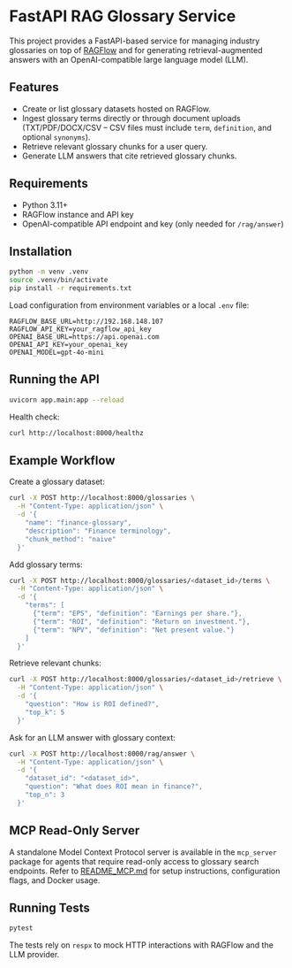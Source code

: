 # FastAPI RAG Glossary Service

This project provides a FastAPI-based service for managing industry glossaries on top of [RAGFlow](https://ragflow.io) and for generating retrieval-augmented answers with an OpenAI-compatible large language model (LLM).

## Features

- Create or list glossary datasets hosted on RAGFlow.
- Ingest glossary terms directly or through document uploads (TXT/PDF/DOCX/CSV – CSV files must include `term`, `definition`, and optional `synonyms`).
- Retrieve relevant glossary chunks for a user query.
- Generate LLM answers that cite retrieved glossary chunks.

## Requirements

- Python 3.11+
- RAGFlow instance and API key
- OpenAI-compatible API endpoint and key (only needed for `/rag/answer`)

## Installation

```bash
python -m venv .venv
source .venv/bin/activate
pip install -r requirements.txt
```

Load configuration from environment variables or a local `.env` file:

```
RAGFLOW_BASE_URL=http://192.168.148.107
RAGFLOW_API_KEY=your_ragflow_api_key
OPENAI_BASE_URL=https://api.openai.com
OPENAI_API_KEY=your_openai_key
OPENAI_MODEL=gpt-4o-mini
```

## Running the API

```bash
uvicorn app.main:app --reload
```

Health check:

```bash
curl http://localhost:8000/healthz
```

## Example Workflow

Create a glossary dataset:

```bash
curl -X POST http://localhost:8000/glossaries \
  -H "Content-Type: application/json" \
  -d '{
    "name": "finance-glossary",
    "description": "Finance terminology",
    "chunk_method": "naive"
  }'
```

Add glossary terms:

```bash
curl -X POST http://localhost:8000/glossaries/<dataset_id>/terms \
  -H "Content-Type: application/json" \
  -d '{
    "terms": [
      {"term": "EPS", "definition": "Earnings per share."},
      {"term": "ROI", "definition": "Return on investment."},
      {"term": "NPV", "definition": "Net present value."}
    ]
  }'
```

Retrieve relevant chunks:

```bash
curl -X POST http://localhost:8000/glossaries/<dataset_id>/retrieve \
  -H "Content-Type: application/json" \
  -d '{
    "question": "How is ROI defined?",
    "top_k": 5
  }'
```

Ask for an LLM answer with glossary context:

```bash
curl -X POST http://localhost:8000/rag/answer \
  -H "Content-Type: application/json" \
  -d '{
    "dataset_id": "<dataset_id>",
    "question": "What does ROI mean in finance?",
    "top_n": 3
  }'
```

## MCP Read-Only Server

A standalone Model Context Protocol server is available in the `mcp_server` package for agents that require read-only access to glossary search endpoints. Refer to [README_MCP.md](./README_MCP.md) for setup instructions, configuration flags, and Docker usage.

## Running Tests

```bash
pytest
```

The tests rely on `respx` to mock HTTP interactions with RAGFlow and the LLM provider.

